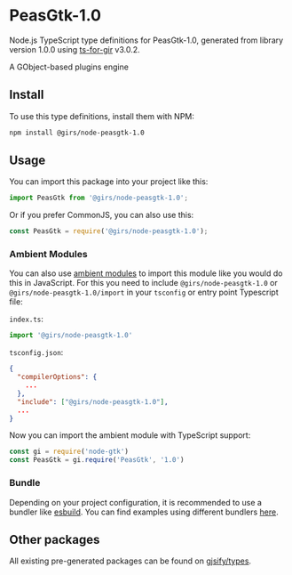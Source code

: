
# PeasGtk-1.0

Node.js TypeScript type definitions for PeasGtk-1.0, generated from library version 1.0.0 using [ts-for-gir](https://github.com/gjsify/ts-for-gir) v3.0.2.

A GObject-based plugins engine

## Install

To use this type definitions, install them with NPM:
```bash
npm install @girs/node-peasgtk-1.0
```

## Usage

You can import this package into your project like this:
```ts
import PeasGtk from '@girs/node-peasgtk-1.0';
```

Or if you prefer CommonJS, you can also use this:
```ts
const PeasGtk = require('@girs/node-peasgtk-1.0');
```

### Ambient Modules

You can also use [ambient modules](https://github.com/gjsify/ts-for-gir/tree/main/packages/cli#ambient-modules) to import this module like you would do this in JavaScript.
For this you need to include `@girs/node-peasgtk-1.0` or `@girs/node-peasgtk-1.0/import` in your `tsconfig` or entry point Typescript file:

`index.ts`:
```ts
import '@girs/node-peasgtk-1.0'
```

`tsconfig.json`:
```json
{
  "compilerOptions": {
    ...
  },
  "include": ["@girs/node-peasgtk-1.0"],
  ...
}
```

Now you can import the ambient module with TypeScript support: 

```ts
const gi = require('node-gtk')
const PeasGtk = gi.require('PeasGtk', '1.0')
```


### Bundle

Depending on your project configuration, it is recommended to use a bundler like [esbuild](https://esbuild.github.io/). You can find examples using different bundlers [here](https://github.com/gjsify/ts-for-gir/tree/main/examples).

## Other packages

All existing pre-generated packages can be found on [gjsify/types](https://github.com/gjsify/types).

